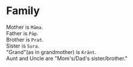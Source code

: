 # Family
Mother is `Māma`.  
Father is `Pāp`.  
Brother is `Prat`.  
Sister is `Sura`.  
"Grand"(as in grandmother) is `Ḱrānt`.  
Aunt and Uncle are "Mom's/Dad's sister/brother."
